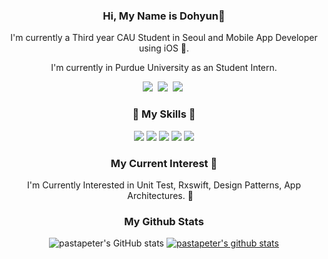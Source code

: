 <h3 align="center">Hi, My Name is Dohyun👋</h3>
<p align="center">
I'm currently a Third year CAU Student in Seoul and Mobile App Developer using iOS 🍎.
</p>  

<p align="center">
I'm currently in Purdue University as an Student Intern.
</p>  

<p align="center">
<a href="https://www.instagram.com/dhyunni_/"><img src="https://img.shields.io/badge/Instagram-E4405F?style=flat-square&logo=Instagram&logoColor=white&link=https://www.instagram.com/hye_inisfree/"/></a>&nbsp
<a href="mailto:a01054140593@gmail.com"><img src="https://img.shields.io/badge/Gmail-d14836?style=flat-square&logo=Gmail&logoColor=white&link=a01054140593@gmail.com"/></a>&nbsp
<a href="https://www.linkedin.com/in/dohyun-chung-4989a5228/"><img src="https://img.shields.io/badge/LinkedIn-0077B5?style=flat-square&logo=linkedin&logoColor=white&link=https://www.linkedin.com/in/dohyun-chung-4989a5228/"/></a>&nbsp
</p>


<h3 align="center">🔨 My Skills 🔨</h3>

<p align="center">
<img src="https://img.shields.io/badge/Swift-F05138?style=flat-square&logo=Swift&logoColor=white"/></a>
<img src="https://img.shields.io/badge/iOS-000000?style=flat-square&logo=iOS&logoColor=white"/></a>
<img src="https://img.shields.io/badge/ReactiveX-B7178C?style=flat-square&logo=ReactiveX&logoColor=white"/></a>
<img src="https://img.shields.io/badge/Firebase-FFCA28?style=flat-square&logo=Firebase&logoColor=white"/></a>
<img src="https://img.shields.io/badge/Figma-F24E1E?style=flat-square&logo=Figma&logoColor=white"/></a>
</p>

<h3 align="center">My Current Interest 🐤 </h3>

<p align="center">
I'm Currently Interested in Unit Test, Rxswift, Design Patterns, App Architectures. 🚀&nbsp&nbsp&nbsp
</p>

<h3 align="center"> My Github Stats </h3>
<div align="center">
  
![pastapeter's GitHub stats](https://github-readme-stats.vercel.app/api?username=pastapeter&show_icons=true&theme=default)
[![pastapeter's github stats](https://github-readme-stats.vercel.app/api/top-langs/?username=pastapeter&show_icons=true&hide_border=true&title_color=004386&icon_color=004386&layout=compact)](https://github.com/pastapeter)


</div>
